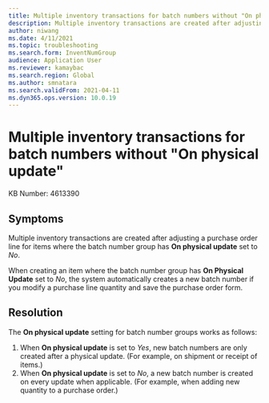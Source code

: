 ```yaml
---
title: Multiple inventory transactions for batch numbers without "On physical update"
description: Multiple inventory transactions are created after adjusting a purchase order line for items where the batch number group has "On physical update" set to "No".
author: niwang
ms.date: 4/11/2021
ms.topic: troubleshooting
ms.search.form: InventNumGroup
audience: Application User
ms.reviewer: kamaybac
ms.search.region: Global
ms.author: smnatara
ms.search.validFrom: 2021-04-11
ms.dyn365.ops.version: 10.0.19
---
```


# Multiple inventory transactions for batch numbers without "On physical update"

KB Number: 4613390

## Symptoms

Multiple inventory transactions are created after adjusting a purchase order line for items where the batch number group has **On physical update** set to *No*.

When creating an item where the batch number group has **On Physical Update** set to *No*, the system automatically creates a new batch number if you modify a purchase line quantity and save the purchase order form.

## Resolution

The **On physical update** setting for batch number groups works as follows:

1. When **On physical update** is set to *Yes*, new batch numbers are only created after a physical update. (For example, on shipment or receipt of items.)
1. When **On physical update** is set to *No*, a new batch number is created on every update when applicable. (For example, when adding new quantity to a purchase order.)
